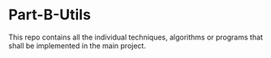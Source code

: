 # Part-B-Utils
This repo contains all the individual techniques, algorithms or programs that shall be implemented in the main project. 
